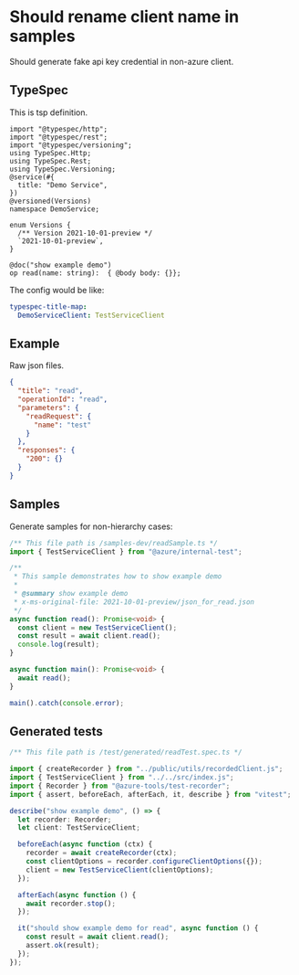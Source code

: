 # Should rename client name in samples

Should generate fake api key credential in non-azure client.

## TypeSpec

This is tsp definition.

```tsp
import "@typespec/http";
import "@typespec/rest";
import "@typespec/versioning";
using TypeSpec.Http;
using TypeSpec.Rest;
using TypeSpec.Versioning;
@service(#{
  title: "Demo Service",
})
@versioned(Versions)
namespace DemoService;

enum Versions {
  /** Version 2021-10-01-preview */
  `2021-10-01-preview`,
}

@doc("show example demo")
op read(name: string):  { @body body: {}};
```

The config would be like:

```yaml
typespec-title-map:
  DemoServiceClient: TestServiceClient
```

## Example

Raw json files.

```json for read
{
  "title": "read",
  "operationId": "read",
  "parameters": {
    "readRequest": {
      "name": "test"
    }
  },
  "responses": {
    "200": {}
  }
}
```

## Samples

Generate samples for non-hierarchy cases:

```ts samples
/** This file path is /samples-dev/readSample.ts */
import { TestServiceClient } from "@azure/internal-test";

/**
 * This sample demonstrates how to show example demo
 *
 * @summary show example demo
 * x-ms-original-file: 2021-10-01-preview/json_for_read.json
 */
async function read(): Promise<void> {
  const client = new TestServiceClient();
  const result = await client.read();
  console.log(result);
}

async function main(): Promise<void> {
  await read();
}

main().catch(console.error);
```

## Generated tests

```ts tests
/** This file path is /test/generated/readTest.spec.ts */

import { createRecorder } from "../public/utils/recordedClient.js";
import { TestServiceClient } from "../../src/index.js";
import { Recorder } from "@azure-tools/test-recorder";
import { assert, beforeEach, afterEach, it, describe } from "vitest";

describe("show example demo", () => {
  let recorder: Recorder;
  let client: TestServiceClient;

  beforeEach(async function (ctx) {
    recorder = await createRecorder(ctx);
    const clientOptions = recorder.configureClientOptions({});
    client = new TestServiceClient(clientOptions);
  });

  afterEach(async function () {
    await recorder.stop();
  });

  it("should show example demo for read", async function () {
    const result = await client.read();
    assert.ok(result);
  });
});
```
